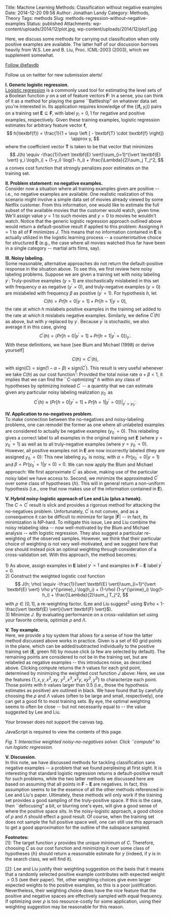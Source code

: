 Title: Machine Learning Methods: Classification without negative examples
Date: 2014-12-20 09:58
Author: Jonathan Landy
Category: Methods, Theory
Tags: methods
Slug: methods-regression-without-negative-examples
Status: published
Attachments: wp-content/uploads/2014/12/plot.jpg, wp-content/uploads/2014/12/plot1.jpg

Here, we discuss some methods for carrying out classification when only positive examples are available. The latter half of our discussion borrows heavily from W.S. Lee and B. Liu, Proc. ICML-2003 (2003), which we supplement somewhat.  

[Follow @efavdb](http://twitter.com/efavdb)  

Follow us on twitter for new submission alerts!

**I. Generic logistic regression.**  
[Logistic regression](http://en.wikipedia.org/wiki/Logistic_regression) is a commonly used tool for estimating the level sets of a Boolean function $y$ on a set of feature vectors $\textbf{F}$: In a sense, you can think of it as a method for playing the game \`\`Battleship" on whatever data set you're interested in. Its application requires knowledge of the $\{(\textbf{f}_i,y_i)\}$ pairs on a training set $\textbf{E} \subseteq \textbf{F}$, with label $y_i = 0,1$ for negative and positive examples, respectively. Given these training examples, logistic regression estimates for arbitrary feature vector $\textbf{f}$,  
$$ h(\textbf{f}) = \frac{1}{1 + \exp \left [ - \textbf{T} \cdot \textbf{f} \right]} \approx y, $$where the coefficient vector $\textbf{T}$ is taken to be that vector that minimizes  
$$ J(h) \equiv -\frac{1}{\vert \textbf{E} \vert}\sum_{i=1}^{\vert \textbf{E} \vert} y_i \log(h_i) + (1-y_i) \log(1- h_i) + \frac{\Lambda}{2}\sum_j T_j^2, $$ a convex cost function that strongly penalizes poor estimates on the training set.

**II. Problem statement: no negative examples.**  
Consider now a situation where all training examples given are positive -- i.e., no negative examples are available. One realistic realization of this scenario might involve a simple data set of movies already viewed by some Netflix customer. From this information, one would like to estimate the full subset of the available movies that the customer would watch, given time. We'll assign value $y = 1$ to such movies and $y=0$ to movies he wouldn't watch. Notice that the generic logistic regression approach outlined above would return a default-positive result if applied to this problem: Assigning $h = 1$ to all of $\textbf{F}$ minimizes $J$. This means that no information contained in $\textbf{E}$ is actually utilized in the logistic learning process -- a counterintuitive choice for structured $\textbf{E}$ (e.g., the case where all movies watched thus far have been in a single category -- martial arts films, say).

**III. Noisy labeling.**  
Some reasonable, alternative approaches do not return the default-positive response in the situation above. To see this, we first review here noisy labeling problems. Suppose we are given a training set with noisy labeling $y^{\prime}$: Truly-positive examples $(y = 1)$ are stochastically mislabeled in this set with frequency $\alpha$ as negative $(y^{\prime} = 0)$, and truly-negative examples $(y=0)$ are mislabeled with frequency $\beta$ as positive $(y^{\prime} = 1)$. For hypothesis $h$, let $$C(h) = Pr[h = 0 \vert y = 1]+ Pr[h = 1 \vert y= 0],$$ the rate at which $h$ mislabels positive examples in the training set added to the rate at which it mislabels negative examples. Similarly, we define $C^{\prime}(h)$ as above, but with $y$ replaced by $y^{\prime}$. Because $y^{\prime}$ is stochastic, we also average it in this case, giving $$C^{\prime}(h) = \left \langle Pr[h = 0 \vert y^{\prime} = 1]+ Pr[h = 1 \vert y^{\prime}= 0] \right \rangle_{y^{\prime}}.$$ With these definitions, we have [see Blum and Michael (1998) or derive yourself] $$ C(h) \propto C^{\prime}(h),$$ with $\text{sign}(C) = \text{sign}(1 - \alpha - \beta) \times \text{sign}(C^{\prime})$. This result is very useful whenever we take $C(h)$ as our cost function$^1$: Provided the total noise rate $\alpha + \beta <1$, it implies that we can find the \`\`$C$-optimizing" $h$ within any class of hypotheses by optimizing instead $C^{\prime}$ -- a quantity that we can estimate given any particular noisy labeling realization $y^{\prime}_0$ as $$C^{\prime}(h) \approx \left (Pr[h = 0 \vert y^{\prime} = 1]+ Pr[h = 1 \vert y^{\prime}= 0] \right ) \vert_{y^{\prime} =y^{\prime}_0}.$$

**IV. Application to no-negatives problem.**  
To make connection between the no-negatives and noisy-labeling problems, one can remodel the former as one where all unlabeled examples are considered to actually be negative examples ($y^{\prime}_0 = 0$). This relabeling gives a correct label to all examples in the original training set $\textbf{E}$ (where $y = y^{\prime}_0 = 1$) as well as to all truly-negative examples (where $y = y^{\prime}_0 = 0$). However, all positive examples not in $\textbf{E}$ are now incorrectly labeled (they are assigned $y^{\prime}_0 = 0$): This new labeling $y^{\prime}_0$ is noisy, with $\alpha = Pr(y^{\prime}_0 =0 \vert y =1)$ and $\beta = Pr(y^{\prime}_0 =1 \vert y = 0 ) = 0$. We can now apply the Blum and Michael approach: We first approximate $C^{\prime}$ as above, making use of the particular noisy label we have access to. Second, we minimize the approximated $C^{\prime}$ over some class of hypotheses $\{h\}$. This will in general return a non-uniform hypothesis (i.e., one that now makes use of the information contained in $\textbf{E}$).

**V. Hybrid noisy-logistic approach of Lee and Liu (plus a tweak).**  
The $C \propto C^{\prime}$ result is slick and provides a rigorous method for attacking the no-negatives problem. Unfortunately, $C^{\prime}$ is not convex, and as a consequence it can be difficult to minimize for large $\vert \textbf{F} \vert$ -- in fact, its minimization is NP-hard. To mitigate this issue, Lee and Liu combine the noisy relabeling idea -- now well-motivated by the Blum and Michael analysis -- with logistic regression. They also suggest a particular re-weighting of the observed samples. However, we think that their particular choice of weighting is not very well-motivated, and we suggest here that one should instead pick an optimal weighting through consideration of a cross-validation set. With this approach, the method becomes:

​1) As above, assign examples in $\textbf{E}$ label $y^{\prime} = 1$ and examples in $\textbf{F} - \textbf{E}$ label $y^{\prime} = 0$.  
2) Construct the weighted logistic cost function $$ J(h; \rho) \equiv -\frac{1}{\vert \textbf{E} \vert}\sum_{i=1}^{\vert \textbf{E} \vert}  
\rho y^{\prime}_i \log(h_i) + (1-\rho) (1-y^{\prime}_i) \log(1- h_i) + \frac{\Lambda}{2}\sum_j T_j^2, $$ with $\rho \in [0,1]$, a re-weighting factor. (Lee and Liu suggest$^2$ using $\rho = 1-\frac{\vert \textbf{E} \vert}{\vert \textbf{F} \vert}$).  
3) Minimize $J$. By evaluating performance on a cross-validation set using your favorite criteria, optimize $\rho$ and $\Lambda$.

**V. Toy example.**  
Here, we provide a toy system that allows for a sense of how the latter method discussed above works in practice. Given is a set of $60$ grid points in the plane, which can be added/subtracted individually to the positive training set ($\textbf{E}$, green fill) by mouse click (a few are selected by default). The remaining points are considered to not be in the training set, but are relabeled as negative examples -- this introduces noise, as described above. Clicking compute returns the $h$ values for each grid point, determined by minimizing the weighted cost function $J$ above: Here, we use the features $\{1,x,y,x^2,xy,$ $y^2,x^3, x^2 y,$ $x y^2, y^3\}$ to characterize each point. Those points with $h$ values larger than $0.5$ (i.e., those the hypothesis estimates as positive) are outlined in black. We have found that by carefully choosing the $\rho$ and $\Lambda$ values (often to be large and small, respectively), one can get a good fit to most training sets. By eye, the optimal weighting seems to often be close -- but not necessarily equal to -- the value suggested by Lee and Liu.

Your browser does not support the canvas tag.

</p>  
<p>JavaScript is required to view the contents of this page.</p>  
<p>

*Fig. 1: Interactive weighted noisy-no-negatives solver. Click \`\`compute" to run logistic regression.*

**V. Discussion.**  
In this note, we have discussed methods for tackling classification sans negative examples -- a problem that we found perplexing at first sight. It is interesting that standard logistic regression returns a default-positive result for such problems, while the two latter methods we discussed here are based on assuming that all points in $\textbf{F} - \textbf{E}$ are negatives. In fact, this assumption seems to be the essence of all the other methods referenced in Lee and Liu's paper. Ultimately, these methods will only work if the training set provides a good sampling of the truly-positive space. If this is the case, then \`\`defocusing" a bit, or blurring one's eyes, will give a good sense of where the positive space sits. In the noisy-logistic approach, a good choice of $\rho$ and $\Lambda$ should effect a good result. Of course, when the training set does not sample the full positive space well, one can still use this approach to get a good approximation for the outline of the subspace sampled.

**Footnotes:**  
$[1]$: The target function $y$ provides the unique minimum of $C$. Therefore, choosing $C$ as our cost function and minimizing it over some class of hypotheses $\{h\}$ should return a reasonable estimate for $y$ (indeed, if $y$ is in the search class, we will find it).

$[2]$: Lee and Liu justify their weighting suggestion on the basis that it means that a randomly selected positive example contributes with expected weight $>0.5$ (see their paper). Yet, other weighting choices give even larger expected weights to the positive examples, so this is a poor justification. Nevertheless, their weighting choice does have the nice feature that the positive and negative spaces are effectively sampled with equal frequency. If optimizing over $\rho$ is too resource-costly for some application, using their weighting suggestion may be reasonable for this reason.
